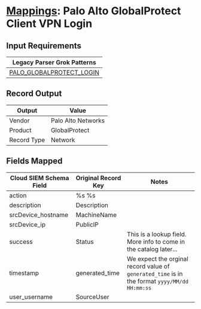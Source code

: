 # [Mappings](README.md): Palo Alto GlobalProtect Client VPN Login

## Input Requirements

|Legacy Parser Grok Patterns|
|-------------|
|[PALO_GLOBALPROTECT_LOGIN](../legacy_parsers/PALO_GLOBALPROTECT_LOGIN.md)|

## Record Output

|Output|Value|
|------|-----|
|Vendor|Palo Alto Networks|
|Product|GlobalProtect|
|Record Type|Network|

## Fields Mapped

|Cloud SIEM Schema Field|Original Record Key|Notes|
|-----------------------|-------------------|-----|
|action|%s %s||
|description|Description||
|srcDevice_hostname|MachineName||
|srcDevice_ip|PublicIP||
|success|Status|This is a lookup field. More info to come in the catalog later...|
|timestamp|generated_time|We expect the orginal record value of `generated_time` is in the format `yyyy/MM/dd HH:mm:ss`|
|user_username|SourceUser||

